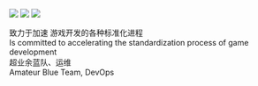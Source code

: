 ![](https://img.shields.io/badge/Noob-GameDev-blue)
![](https://img.shields.io/badge/Amateur-BlueTeam-blue)
![](https://img.shields.io/badge/Amateur-DevOps-blue)

致力于加速 游戏开发的各种标准化进程<br>
Is committed to accelerating the standardization process of game development<br>
超业余蓝队、运维<br>
Amateur Blue Team, DevOps<br>
